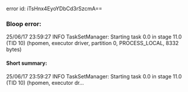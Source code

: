 error id: iTsHnx4EyoYDbCd3rSzcmA==
### Bloop error:

25/06/17 23:59:27 INFO TaskSetManager: Starting task 0.0 in stage 11.0 (TID 10) (hpomen, executor driver, partition 0, PROCESS_LOCAL, 8332 bytes)
#### Short summary: 

25/06/17 23:59:27 INFO TaskSetManager: Starting task 0.0 in stage 11.0 (TID 10) (hpomen, executor dr...